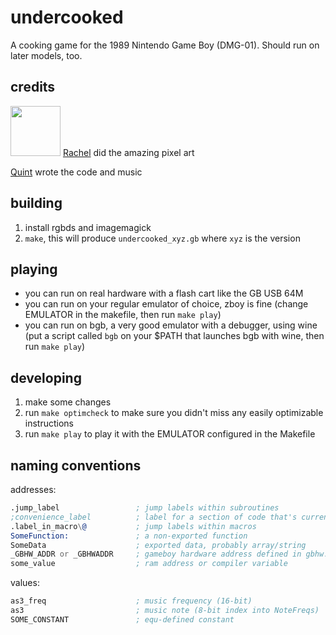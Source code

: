 # undercooked

A cooking game for the 1989 Nintendo Game Boy (DMG-01). Should run on later models, too.

## credits

<img width=80 src="https://retchdots.carrd.co/assets/images/image02.jpg?v81760597676551" /> [Rachel](https://retchdots.carrd.co/) did the amazing pixel art

[Quint](https://github.com/qguv) wrote the code and music

## building

1. install rgbds and imagemagick
2. `make`, this will produce `undercooked_xyz.gb` where `xyz` is the version

## playing

- you can run on real hardware with a flash cart like the GB USB 64M
- you can run on your regular emulator of choice, zboy is fine (change EMULATOR in the makefile, then run `make play`)
- you can run on bgb, a very good emulator with a debugger, using wine (put a script called `bgb` on your $PATH that launches bgb with wine, then run `make play`)

## developing

1. make some changes
2. run `make optimcheck` to make sure you didn't miss any easily optimizable instructions
3. run `make play` to play it with the EMULATOR configured in the Makefile

## naming conventions

addresses:

```asm
.jump_label                 ; jump labels within subroutines
;convenience_label          ; label for a section of code that's currently entered by fallthrough
.label_in_macro\@           ; jump labels within macros
SomeFunction:               ; a non-exported function
SomeData                    ; exported data, probably array/string
_GBHW_ADDR or _GBHWADDR     ; gameboy hardware address defined in gbhw.inc
some_value                  ; ram address or compiler variable
```

values:

```asm
as3_freq                    ; music frequency (16-bit)
as3                         ; music note (8-bit index into NoteFreqs)
SOME_CONSTANT               ; equ-defined constant
```

